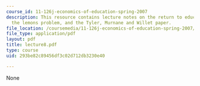 ```yaml
---
course_id: 11-126j-economics-of-education-spring-2007
description: This resource contains lecture notes on the return to education, signaling,
  the lemons problem, and the Tyler, Murnane and Willet paper.
file_location: /coursemedia/11-126j-economics-of-education-spring-2007/293be82c89456df3c02d712db3230e40_lecture8.pdf
file_type: application/pdf
layout: pdf
title: lecture8.pdf
type: course
uid: 293be82c89456df3c02d712db3230e40

---
```

None